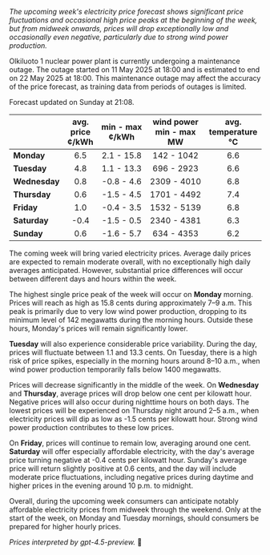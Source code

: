 *The upcoming week's electricity price forecast shows significant price fluctuations and occasional high price peaks at the beginning of the week, but from midweek onwards, prices will drop exceptionally low and occasionally even negative, particularly due to strong wind power production.*

Olkiluoto 1 nuclear power plant is currently undergoing a maintenance outage. The outage started on 11 May 2025 at 18:00 and is estimated to end on 22 May 2025 at 18:00. This maintenance outage may affect the accuracy of the price forecast, as training data from periods of outages is limited.

Forecast updated on Sunday at 21:08.

|              | avg.<br>price<br>¢/kWh | min - max<br>¢/kWh | wind power<br>min - max<br>MW | avg.<br>temperature<br>°C |
|:-------------|:----------------:|:----------------:|:-------------:|:-------------:|
| **Monday**      |       6.5        |    2.1 - 15.8    |      142 - 1042     |         6.6         |
| **Tuesday**     |       4.8        |    1.1 - 13.3    |      696 - 2923     |         6.6         |
| **Wednesday**   |       0.8        |   -0.8 - 4.6     |     2309 - 4010     |         6.8         |
| **Thursday**    |       0.6        |   -1.5 - 4.5     |     1701 - 4492     |         7.4         |
| **Friday**      |       1.0        |   -0.4 - 3.5     |     1532 - 5139     |         6.8         |
| **Saturday**    |      -0.4        |   -1.5 - 0.5     |     2340 - 4381     |         6.3         |
| **Sunday**      |       0.6        |   -1.6 - 5.7     |      634 - 4353     |         6.2         |

The coming week will bring varied electricity prices. Average daily prices are expected to remain moderate overall, with no exceptionally high daily averages anticipated. However, substantial price differences will occur between different days and hours within the week.

The highest single price peak of the week will occur on **Monday** morning. Prices will reach as high as 15.8 cents during approximately 7–9 a.m. This peak is primarily due to very low wind power production, dropping to its minimum level of 142 megawatts during the morning hours. Outside these hours, Monday's prices will remain significantly lower.

**Tuesday** will also experience considerable price variability. During the day, prices will fluctuate between 1.1 and 13.3 cents. On Tuesday, there is a high risk of price spikes, especially in the morning hours around 8–10 a.m., when wind power production temporarily falls below 1400 megawatts.

Prices will decrease significantly in the middle of the week. On **Wednesday** and **Thursday**, average prices will drop below one cent per kilowatt hour. Negative prices will also occur during nighttime hours on both days. The lowest prices will be experienced on Thursday night around 2–5 a.m., when electricity prices will dip as low as -1.5 cents per kilowatt hour. Strong wind power production contributes to these low prices.

On **Friday**, prices will continue to remain low, averaging around one cent. **Saturday** will offer especially affordable electricity, with the day's average price turning negative at -0.4 cents per kilowatt hour. Sunday's average price will return slightly positive at 0.6 cents, and the day will include moderate price fluctuations, including negative prices during daytime and higher prices in the evening around 10 p.m. to midnight.

Overall, during the upcoming week consumers can anticipate notably affordable electricity prices from midweek through the weekend. Only at the start of the week, on Monday and Tuesday mornings, should consumers be prepared for higher hourly prices.

*Prices interpreted by gpt-4.5-preview.* 🍃
